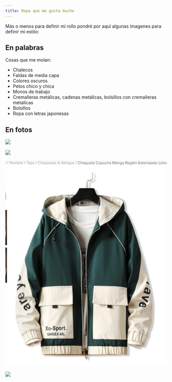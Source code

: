 ```yaml
---
title: Ropa que me gusta mucho
---
```


Más o menos para definir mi rollo pondré por aquí algunas imagenes para definir mi estilo:

## En palabras

Cosas que me molan:
* Chalecos
* Faldas de media capa
* Colores oscuros
* Petos chico y chica
* Monos de trabajo
* Cremalleras metálicas, cadenas metálicas, bolsillos con cremalleras metalicas
* Bolsillos
* Ropa con letras japonesas

## En fotos

![](https://3.bp.blogspot.com/-3MyP0gMKtVI/VSWWBH4yhHI/AAAAAAABLiw/YB3XjKL6ZiE/s1600/01_13_11a_large.jpg)

![](https://i.ytimg.com/vi/cHpm7D1Mxys/maxresdefault.jpg)


![](./media/20201003/1.PNG)

![](https://d1rgjmn2wmqeif.cloudfront.net/r/b/131529-2.jpg)
